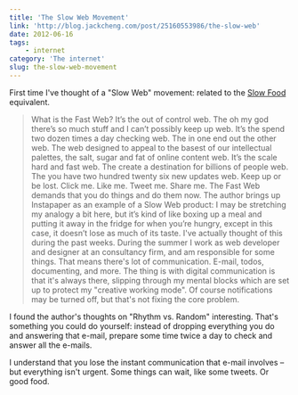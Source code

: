 ```yaml
---
title: 'The Slow Web Movement'
link: 'http://blog.jackcheng.com/post/25160553986/the-slow-web'
date: 2012-06-16
tags:
    - internet
category: 'The internet'
slug: the-slow-web-movement
---
```


First time I've thought of a "Slow Web" movement: related to the
[Slow Food](http://en.wikipedia.org/wiki/Slow_Food) equivalent.

> What is the Fast Web? It’s the out of control web. The oh my god there’s so much stuff and I can’t
> possibly keep up web. It’s the spend two dozen times a day checking web. The in one end out the
> other web. The web designed to appeal to the basest of our intellectual palettes, the salt, sugar
> and fat of online content web. It’s the scale hard and fast web. The create a destination for
> billions of people web. The you have two hundred twenty six new updates web. Keep up or be lost.
> Click me. Like me. Tweet me. Share me. The Fast Web demands that you do things and do them now.
> The author brings up Instapaper as an example of a Slow Web product: I may be stretching my
> analogy a bit here, but it’s kind of like boxing up a meal and putting it away in the fridge for
> when you’re hungry, except in this case, it doesn’t lose as much of its taste. I've actually
> thought of this during the past weeks. During the summer I work as web developer and designer at
> an consultancy firm, and am responsible for some things. That means there's lot of communication.
> E-mail, todos, documenting, and more. The thing is with digital communication is that it's always
> there, slipping through my mental blocks which are set up to protect my "creative working mode".
> Of course notifications may be turned off, but that's not fixing the core problem.

I found the author's thoughts on "Rhythm vs. Random" interesting. That's something you could do
yourself: instead of dropping everything you do and answering that e-mail, prepare some time twice a
day to check and answer all the e-mails.

I understand that you lose the instant communication that e-mail involves – but everything isn't
urgent. Some things can wait, like some tweets. Or good food.
